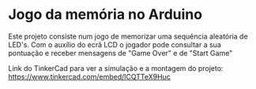 # Jogo da memória no Arduino

Este projeto consiste num jogo de memorizar uma sequência aleatória de LED's.
Com o auxílio do ecrã LCD o jogador pode consultar a sua pontuação e receber mensagens de "Game Over" e de "Start Game"

Link do TinkerCad para ver a simulação e a montagem do projeto:
https://www.tinkercad.com/embed/lCQTTeX9Huc
